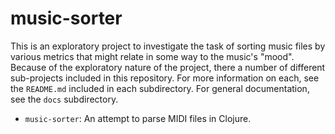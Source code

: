 # music-sorter

This is an exploratory project to investigate the task of sorting
music files by various metrics that might relate in some way to the
music's "mood". Because of the exploratory nature of the project,
there a number of different sub-projects included in this repository.
For more information on each, see the `README.md` included in each
subdirectory. For general documentation, see the `docs` subdirectory.

* `music-sorter`: An attempt to parse MIDI files in Clojure.
